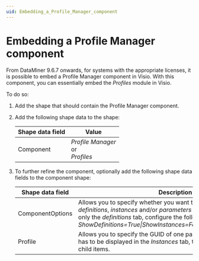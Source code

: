 ```yaml
---
uid: Embedding_a_Profile_Manager_component
---
```


# Embedding a Profile Manager component

From DataMiner 9.6.7 onwards, for systems with the appropriate licenses, it is possible to embed a Profile Manager component in Visio. With this component, you can essentially embed the *Profiles* module in Visio.

To do so:

1. Add the shape that should contain the Profile Manager component.

1. Add the following shape data to the shape:

   | Shape data field | Value |
   |------------------|-------|
   | Component        | *Profile Manager*<br> or <br> *Profiles* |

1. To further refine the component, optionally add the following shape data fields to the component shape:

   | Shape data field | Description |
   |------------------|-------------|
   | ComponentOptions | Allows you to specify whether you want the component to show the *definitions*, *instances* and/or *parameters* tabs. For example, to show only the *definitions* tab, configure the following value:<br> *ShowDefinitions=True\|ShowInstances=False\|ShowParameters=False* |
   | Profile          | Allows you to specify the GUID of one particular profile instance that has to be displayed in the *Instances* tab, together with any parent and child items. |
